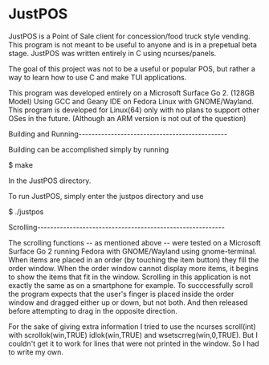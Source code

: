 # JustPOS
JustPOS is a Point of Sale client for concession/food truck style vending.
This program is not meant to be useful to anyone and is in a prepetual
beta stage. JustPOS was written entirely in C using ncurses/panels. 

The goal of this project was not to be a useful or popular POS, but 
rather a way to learn how to use C and make TUI applications. 

This program was developed entirely on a Microsoft Surface Go 2. (128GB
Model) Using GCC and Geany IDE on Fedora Linux with GNOME/Wayland. 
This program is developed for Linux(64) only with no plans to support 
other OSes in the future. (Although an ARM version is not out of the 
question)

Building and Running----------------------------------------------

Building can be accomplished simply by running

$ make

In the JustPOS directory. 

To run JustPOS, simply enter the justpos directory and use

$ ./justpos

Scrolling----------------------------------------------------------

The scrolling functions -- as mentioned above -- were tested
on a Microsoft Surface Go 2 running Fedora with GNOME/Wayland using 
gnome-terminal. When items are placed in an order (by touching the item
button) they fill the order window. When the order window cannot display
more items, it begins to show the items that fit in the window. Scrolling
in this application is not exactly the same as on a smartphone for example.
To succcessfully scroll the program expects that the user's finger is 
placed inside the order window and dragged either up or down, but not both.
And then released before attempting to drag in the opposite direction.

For the sake of giving extra information I tried to use the ncurses 
scroll(int) with scrollok(win,TRUE) idlok(win,TRUE) and wsetscrreg(win,0,TRUE).
But I couldn't get it to work for lines that were not printed in the window.
So I had to write my own.   
